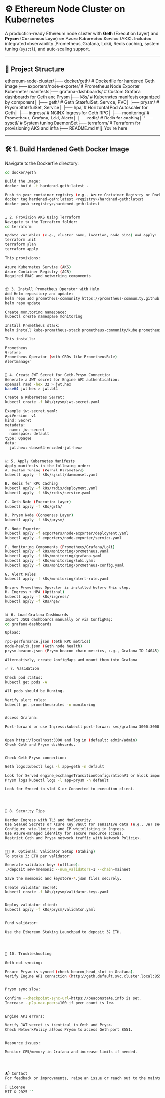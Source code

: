 # ⚙️ Ethereum Node Cluster on Kubernetes

A production-ready Ethereum node cluster with **Geth** (Execution Layer) and **Prysm** (Consensus Layer) on Azure Kubernetes Service (AKS). Includes integrated observability (Prometheus, Grafana, Loki), Redis caching, system tuning (`sysctl`), and auto-scaling support.

---

## 📁 Project Structure

ethereum-node-cluster/├── docker/geth/                 # Dockerfile for hardened Geth image├── exporters/node-exporter/    # Prometheus Node Exporter Kubernetes manifests├── grafana-dashboards/         # Custom Grafana dashboards for Geth and Prysm├── k8s/                        # Kubernetes manifests organized by component│   ├── geth/                   # Geth StatefulSet, Service, PVC│   ├── prysm/                  # Prysm StatefulSet, Service│   ├── hpa/                    # Horizontal Pod Autoscaler for Geth│   ├── ingress/                # NGINX Ingress for Geth RPC│   ├── monitoring/             # Prometheus, Grafana, Loki, Alerts│   ├── redis/                  # Redis for caching│   └── sysctl/                 # System tuning DaemonSet├── terraform/                  # Terraform for provisioning AKS and infra├── README.md                   # 📘 You're here

---

## 🛠️ 1. Build Hardened Geth Docker Image

Navigate to the Dockerfile directory:

```bash
cd docker/geth

Build the image:
docker build -t hardened-geth:latest .

Push to your container registry (e.g., Azure Container Registry or DockerHub):
docker tag hardened-geth:latest <registry>/hardened-geth:latest
docker push <registry>/hardened-geth:latest


☁️ 2. Provision AKS Using Terraform
Navigate to the Terraform folder:
cd terraform

Update variables (e.g., cluster name, location, node size) and apply:
terraform init
terraform plan
terraform apply

This provisions:

Azure Kubernetes Service (AKS)
Azure Container Registry (ACR)
Required RBAC and networking components


📦 3. Install Prometheus Operator with Helm
Add Helm repository and update:
helm repo add prometheus-community https://prometheus-community.github.io/helm-charts
helm repo update

Create monitoring namespace:
kubectl create namespace monitoring

Install Prometheus stack:
helm install kube-prometheus-stack prometheus-community/kube-prometheus-stack --namespace monitoring

This installs:

Prometheus
Grafana
Prometheus Operator (with CRDs like PrometheusRule)
Alertmanager


🔑 4. Create JWT Secret for Geth-Prysm Connection
Generate a JWT secret for Engine API authentication:
openssl rand -hex 32 > jwt.hex
base64 jwt.hex > jwt.b64

Create a Kubernetes Secret:
kubectl create -f k8s/prysm/jwt-secret.yaml

Example jwt-secret.yaml:
apiVersion: v1
kind: Secret
metadata:
  name: jwt-secret
  namespace: default
type: Opaque
data:
  jwt.hex: <base64-encoded-jwt-hex>


📈 5. Apply Kubernetes Manifests
Apply manifests in the following order:
A. System Tuning (Kernel Parameters)
kubectl apply -f k8s/sysctl/daemonset.yaml

B. Redis for RPC Caching
kubectl apply -f k8s/redis/deployment.yaml
kubectl apply -f k8s/redis/service.yaml

C. Geth Node (Execution Layer)
kubectl apply -f k8s/geth/

D. Prysm Node (Consensus Layer)
kubectl apply -f k8s/prysm/

E. Node Exporter
kubectl apply -f exporters/node-exporter/deployment.yaml
kubectl apply -f exporters/node-exporter/service.yaml

F. Monitoring Components (Prometheus/Grafana/Loki)
kubectl apply -f k8s/monitoring/prometheus.yaml
kubectl apply -f k8s/monitoring/grafana.yaml
kubectl apply -f k8s/monitoring/loki.yaml
kubectl apply -f k8s/monitoring/prometheus-config.yaml

G. Alert Rules
kubectl apply -f k8s/monitoring/alert-rule.yaml

Ensure Prometheus Operator is installed before this step.
H. Ingress + HPA (Optional)
kubectl apply -f k8s/ingress/
kubectl apply -f k8s/hpa/


📊 6. Load Grafana Dashboards
Import JSON dashboards manually or via ConfigMap:
cd grafana-dashboards

Upload:

rpc-performance.json (Geth RPC metrics)
node-health.json (Geth node health)
prysm-beacon.json (Prysm beacon chain metrics, e.g., Grafana ID 14045)

Alternatively, create ConfigMaps and mount them into Grafana.

✅ 7. Validation

Check pod status:
kubectl get pods -A

All pods should be Running.

Verify alert rules:
kubectl get prometheusrules -n monitoring


Access Grafana:

Port-forward or use Ingress:kubectl port-forward svc/grafana 3000:3000 -n monitoring


Open http://localhost:3000 and log in (default: admin/admin).
Check Geth and Prysm dashboards.


Check Geth-Prysm connection:

Geth logs:kubectl logs -l app=geth -n default

Look for Served engine_exchangeTransitionConfigurationV1 or block imports.
Prysm logs:kubectl logs -l app=prysm -n default

Look for Synced to slot X or Connected to execution client.




🔐 8. Security Tips

Harden Ingress with TLS and ModSecurity.
Use Sealed Secrets or Azure Key Vault for sensitive data (e.g., JWT secret).
Configure rate-limiting and IP whitelisting in Ingress.
Use Azure-managed identity for secure resource access.
Restrict Geth and Prysm network traffic with Network Policies.


🧑‍💼 9. Optional: Validator Setup (Staking)
To stake 32 ETH per validator:

Generate validator keys (offline):
./deposit new-mnemonic --num_validators=1 --chain=mainnet

Save the mnemonic and keystore-*.json files securely.

Create validator Secret:
kubectl create -f k8s/prysm/validator-keys.yaml


Deploy validator client:
kubectl apply -f k8s/prysm/validator.yaml


Fund validator:

Use the Ethereum Staking Launchpad to deposit 32 ETH.




🚀 10. Troubleshooting

Geth not syncing:

Ensure Prysm is synced (check beacon_head_slot in Grafana).
Verify Engine API connection (http://geth.default.svc.cluster.local:8551).


Prysm sync slow:

Confirm --checkpoint-sync-url=https://beaconstate.info is set.
Increase --p2p-max-peers=100 if peer count is low.


Engine API errors:

Verify JWT secret is identical in Geth and Prysm.
Check NetworkPolicy allows Prysm to access Geth port 8551.


Resource issues:

Monitor CPU/memory in Grafana and increase limits if needed.




📬 Contact
For feedback or improvements, raise an issue or reach out to the maintainer.

📄 License
MIT © 2025```
